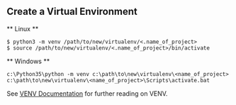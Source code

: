 ## Create a Virtual Environment
** Linux **
```
$ python3 -m venv /path/to/new/virtualenv/<.name_of_project>
$ source /path/to/new/virtualenv/<.name_of_project>/bin/activate
```
** Windows **
```
c:\Python35\python -m venv c:\path\to\new\virtualenv\<name_of_project>
c:\path\to\new\virtualenv\<name_of_project>\Scripts\activate.bat
```

See [VENV Documentation](https://docs.python.org/3/library/venv.html) for further reading on VENV.